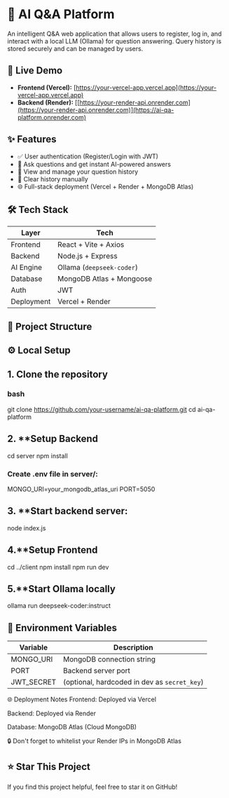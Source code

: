 # 🧠 AI Q&A Platform

An intelligent Q&A web application that allows users to register, log in, and interact with a local LLM (Ollama) for question answering. Query history is stored securely and can be managed by users.

## 🚀 Live Demo

- **Frontend (Vercel):** [https://your-vercel-app.vercel.app](https://your-vercel-app.vercel.app)
- **Backend (Render):** [[https://your-render-api.onrender.com](https://your-render-api.onrender.com)](https://ai-qa-platform.onrender.com)

## ✨ Features

- ✅ User authentication (Register/Login with JWT)
- 💬 Ask questions and get instant AI-powered answers
- 📜 View and manage your question history
- 🧹 Clear history manually
- 🌐 Full-stack deployment (Vercel + Render + MongoDB Atlas)

## 🛠️ Tech Stack

| Layer        | Tech                      |
|--------------|---------------------------|
| Frontend     | React + Vite + Axios      |
| Backend      | Node.js + Express         |
| AI Engine    | Ollama (`deepseek-coder`) |
| Database     | MongoDB Atlas + Mongoose  |
| Auth         | JWT                       |
| Deployment   | Vercel + Render           |

## 📁 Project Structure


## ⚙️ Local Setup

## 1. **Clone the repository**

### bash
git clone https://github.com/your-username/ai-qa-platform.git
cd ai-qa-platform

## 2. **Setup Backend
cd server
npm install
### Create .env file in server/:
MONGO_URI=your_mongodb_atlas_uri
PORT=5050
## 3. **Start backend server:
node index.js
## 4.**Setup Frontend
cd ../client
npm install
npm run dev
## 5.**Start Ollama locally
ollama run deepseek-coder:instruct
## 🔐 Environment Variables
| Variable    | Description                                  |
| ----------- | -------------------------------------------- |
| MONGO\_URI  | MongoDB connection string                    |
| PORT        | Backend server port                          |
| JWT\_SECRET | (optional, hardcoded in dev as `secret_key`) |
🌐 Deployment Notes
Frontend: Deployed via Vercel

Backend: Deployed via Render

Database: MongoDB Atlas (Cloud MongoDB)

🔒 Don't forget to whitelist your Render IPs in MongoDB Atlas
## ⭐ Star This Project
If you find this project helpful, feel free to star it on GitHub!



